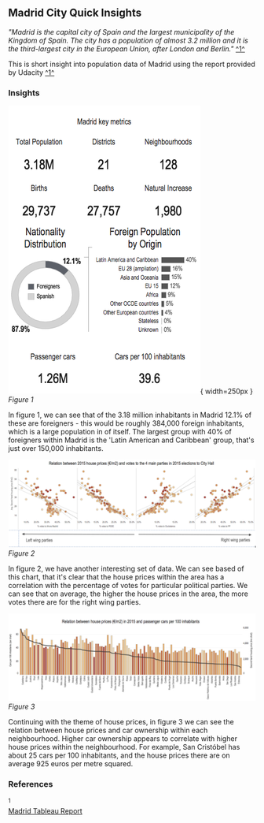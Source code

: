 ## Madrid City Quick Insights

*"Madrid is the capital city of Spain and the largest municipality of the Kingdom of Spain. The city has a population of almost 3.2 million and it is the third-largest city in the European Union, after London and Berlin."* [ ^1^ ](#references) 

This is short insight into population data of Madrid using the report provided by Udacity [ ^1^ ](#references) 

### Insights
![](images/Madrid_Population_Data.png){ width=250px }
*Figure 1*

In figure 1, we can see that of the 3.18 million inhabitants in Madrid 12.1% of these are foreigners - this would be roughly 384,000 foreign inhabitants, which is a large population in of itself. The largest group with 40% of foreigners within Madrid is the 'Latin American and Caribbean' group, that's just over 150,000 inhabitants.

![](images/Madrid_House_Election_Data.png)
*Figure 2*

In figure 2, we have another interesting set of data. We can see based of this chart, that it's clear that the house prices within the area has a correlation with the percentage of votes for particular political parties. We can see that on average, the higher the house prices in the area, the more votes there are for the right wing parties.

![](images/Madrid_Cars_Per_Inhabitant.png)
*Figure 3*

Continuing with the theme of house prices, in figure 3 we can see the relation between house prices and car ownership within each neighbourhood. Higher car ownership appears to correlate with higher house prices within the neighbourhood. For example, San Cristóbel has about 25 cars per 100 inhabitants, and the house prices there are on average 925 euros per metre squared.

### References
<a name="references"></a>

<sup>1</sup>\
[Madrid Tableau Report](https://video.udacity-data.com/topher/2020/February/5e5801c1_madrid-in-detail/madrid-in-detail.twbx)
